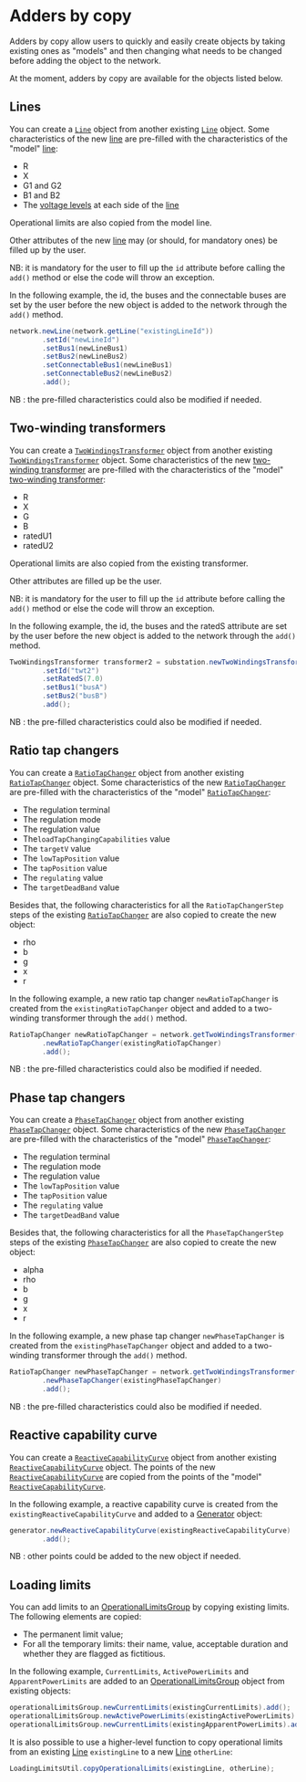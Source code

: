 # Adders by copy

Adders by copy allow users to quickly and easily create objects by taking existing ones as "models" and then changing what needs to be changed before adding the object to the network.

At the moment, adders by copy are available for the objects listed below.

## Lines

You can create a [`Line`](network_subnetwork.md#line) object from another existing [`Line`](network_subnetwork.md#line) object.
Some characteristics of the new [line](network_subnetwork.md#line) are pre-filled with the characteristics of the "model" [line](network_subnetwork.md#line):
- R
- X
- G1 and G2
- B1 and B2
- The [voltage levels](network_subnetwork.md#voltage-level) at each side of the [line](network_subnetwork.md#line)

Operational limits are also copied from the model line.

Other attributes of the new [line](network_subnetwork.md#line) may (or should, for mandatory ones) be filled up by the user.

NB: it is mandatory for the user to fill up the `id` attribute before calling the `add()` method or else the code will throw an exception.

In the following example, the id, the buses and the connectable buses are set by the user before the new object is added to the network through the `add()` method.

```java
network.newLine(network.getLine("existingLineId"))
        .setId("newLineId")
        .setBus1(newLineBus1)
        .setBus2(newLineBus2)
        .setConnectableBus1(newLineBus1)
        .setConnectableBus2(newLineBus2)
        .add();
```

NB : the pre-filled characteristics could also be modified if needed.

## Two-winding transformers

You can create a [`TwoWindingsTransformer`](network_subnetwork.md#two-winding-transformer) object from another existing [`TwoWindingsTransformer`](network_subnetwork.md#two-winding-transformer) object.
Some characteristics of the new [two-winding transformer](network_subnetwork.md#two-winding-transformer) are pre-filled with the characteristics of the "model" [two-winding transformer](network_subnetwork.md#two-winding-transformer):
- R
- X
- G
- B
- ratedU1
- ratedU2

Operational limits are also copied from the existing transformer.


Other attributes are filled up be the user.

NB: it is mandatory for the user to fill up the `id` attribute before calling the `add()` method or else the code will throw an exception.

In the following example, the id, the buses and the ratedS attribute are set by the user before the new object is added to the network through the `add()` method.

```java
TwoWindingsTransformer transformer2 = substation.newTwoWindingsTransformer(transformer1)
        .setId("twt2")
        .setRatedS(7.0)
        .setBus1("busA")
        .setBus2("busB")
        .add();
```

NB : the pre-filled characteristics could also be modified if needed.

## Ratio tap changers

You can create a [`RatioTapChanger`](additional.md#ratio-tap-changer) object from another existing [`RatioTapChanger`](additional.md#ratio-tap-changer) object.
Some characteristics of the new [`RatioTapChanger`](additional.md#ratio-tap-changer) are pre-filled with the characteristics of the "model" [`RatioTapChanger`](additional.md#ratio-tap-changer):
- The regulation terminal
- The regulation mode
- The regulation value
- The`loadTapChangingCapabilities` value
- The `targetV` value
- The `lowTapPosition` value
- The `tapPosition` value
- The `regulating` value
- The `targetDeadBand` value

Besides that, the following characteristics for all the `RatioTapChangerStep` steps of the existing [`RatioTapChanger`](additional.md#ratio-tap-changer) are also copied to create the new object:
- rho
- b
- g
- x
- r

In the following example, a new ratio tap changer `newRatioTapChanger` is created from the `existingRatioTapChanger` object and added to a two-winding transformer through the `add()` method.

```java
RatioTapChanger newRatioTapChanger = network.getTwoWindingsTransformer("transformerId")
        .newRatioTapChanger(existingRatioTapChanger)
        .add();
```

NB : the pre-filled characteristics could also be modified if needed.


## Phase tap changers

You can create a [`PhaseTapChanger`](additional.md#phase-tap-changer) object from another existing [`PhaseTapChanger`](additional.md#phase-tap-changer) object.
Some characteristics of the new [`PhaseTapChanger`](additional.md#phase-tap-changer) are pre-filled with the characteristics of the "model" [`PhaseTapChanger`](additional.md#phase-tap-changer):
- The regulation terminal
- The regulation mode
- The regulation value
- The `lowTapPosition` value
- The `tapPosition` value
- The `regulating` value
- The `targetDeadBand` value

Besides that, the following characteristics for all the `PhaseTapChangerStep` steps of the existing [`PhaseTapChanger`](additional.md#phase-tap-changer) are also copied to create the new object:
- alpha
- rho
- b
- g
- x
- r

In the following example, a new phase tap changer `newPhaseTapChanger` is created from the `existingPhaseTapChanger` object and added to a two-winding transformer through the `add()` method.

```java
RatioTapChanger newPhaseTapChanger = network.getTwoWindingsTransformer("transformerId")
        .newPhaseTapChanger(existingPhaseTapChanger)
        .add();
```

NB : the pre-filled characteristics could also be modified if needed.

## Reactive capability curve

You can create a [`ReactiveCapabilityCurve`](additional.md#reactive-capability-curve) object from another existing  [`ReactiveCapabilityCurve`](additional.md#reactive-capability-curve) object.
The points of the new  [`ReactiveCapabilityCurve`](additional.md#reactive-capability-curve) are copied from the points of the "model"  [`ReactiveCapabilityCurve`](additional.md#reactive-capability-curve).

In the following example, a reactive capability curve is created from the `existingReactiveCapabilityCurve` and added to a [Generator](network_subnetwork.md#generator) object:

```java
generator.newReactiveCapabilityCurve(existingReactiveCapabilityCurve)
        .add();
```

NB : other points could be added to the new object if needed.

## Loading limits

You can add limits to an [OperationalLimitsGroup](additional.md#limit-group-collection) by copying existing limits. The following elements are copied:
- The permanent limit value;
- For all the temporary limits: their name, value, acceptable duration and whether they are flagged as fictitious.

In the following example, `CurrentLimits`, `ActivePowerLimits` and `ApparentPowerLimits` are added to an [OperationalLimitsGroup](additional.md#limit-group-collection) object from existing objects:

```java
operationalLimitsGroup.newCurrentLimits(existingCurrentLimits).add();
operationalLimitsGroup.newActivePowerLimits(existingActivePowerLimits).add();
operationalLimitsGroup.newCurrentLimits(existingApparentPowerLimits).add();
```

It is also possible to use a higher-level function to copy operational limits from an existing [Line](network_subnetwork.md#line) `existingLine` to a new [Line](network_subnetwork.md#line) `otherLine`:

```java
LoadingLimitsUtil.copyOperationalLimits(existingLine, otherLine);
```